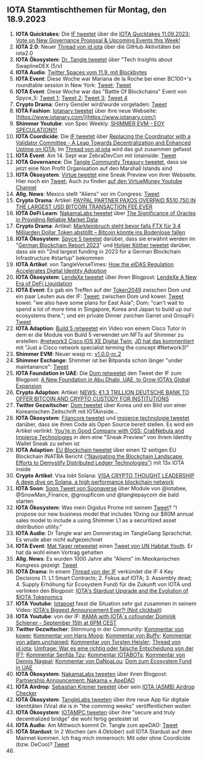 ## IOTA Stammtischthemen für Montag, den 18.9.2023

1. **IOTA Quicktakes**: Die [IF tweetet](https://x.com/iota/status/1701158891189367034?s=20) über die [IOTA Quicktakes 11.09.2023: Vote on New Governance Proposal & Upcoming Events this Week!](https://www.youtube.com/watch?v=U5L8dSUYsiw)
2. **IOTA 2.0**: Neuer [Thread von id.iota](https://x.com/id_iota/status/1701320532204126369?s=20) über die GitHub Aktivitäten bei iota2.0
3. **IOTA Ökosystem**: [Dr. Tangle tweetet](https://x.com/dr_tangle/status/1701315487617966165?s=20) über "Tech Insights about SwaplineDEX (5/x)
4. **IOTA Audio**: [Twitter Spaces vom 11.9. mit Blockbytes](https://x.com/blockbytescom/status/1701240183700533254?s=20)
5. **IOTA Event**: Diese Woche war Mariana de la Roche bei einer BC100+'s roundtable session in New York: [Tweet](https://x.com/iota/status/1698682328434749557?s=20); [Tweet](https://x.com/Marianadlrw/status/1701562780183130610?s=20)
6. **IOTA Event**: Diese Woche war das "Battle Of Blockchains" Event von Spyce_5: [Tweet 1](https://x.com/HolgerKoether/status/1701995474176073804?s=20); [Tweet 2](https://x.com/HolgerKoether/status/1701996530335375774?s=20); [Tweet 3](https://x.com/Marianadlrw/status/1702029363762377115?s=20); [Tweet 4](https://x.com/iotashop/status/1702008810339029056?s=20)
7. **Crypto Drama**: Gerry Gensler wird/wurde vorgeladen: [Tweet](https://x.com/AlexCobb_/status/1701272524498075969?s=20)
8. **IOTA Fashion**: [Iotanary tweetet](https://x.com/iotanary/status/1701539946543112565?s=20) über ihre neue Webseite: [https://www.iotanary.com/](https://www.iotanary.com/)
9. **Shimmer Youtube**: von Spec Weekly: [SHIMMER EVM - EOY SPECULATION!!!](https://www.youtube.com/watch?v=p3gCQBmXsRA)
10. **IOTA Coordicide**: Die [IF tweetet](https://x.com/iota/status/1701583098431918114?s=20) über [Replacing the Coordinator with a Validator Committee - A Leap Towards Decentralization and Enhanced Uptime on IOTA](https://blog.iota.org/replacing-coordinator-with-validator-committee/); Im [Thread von id.iota](https://x.com/id_iota/status/1702064510809649428?s=20) wird das gut zusammen gefasst
11. **IOTA Event**: Am 14. Sept war ZebraDevCon mit Iotainside: [Tweet](https://x.com/iota/status/1701158909640134805?s=20)
12. **IOTA Governance**: Die [Tangle Community Treasury tweetet](https://x.com/TangleTreasury/status/1701635117134012910?s=20), dass sie jetzt eine Non Profit Organisation auf den Marshall Islands sind
13. **IOTA Ökosystem**: [Virtue tweetet](https://x.com/Virtue_Money/status/1701629891932832249?s=20) eine Sneak Preview von ihrer Webseite. Hier noch ein [Tweet](https://x.com/Virtue_Money/status/1701930881357656403?s=20); Auch zu finden [auf den VirtueMoney Youtube Channel](https://www.youtube.com/@VirtueMoney)
14. **Allg. News**: Mexico stellt "Aliens" vor im Congress: [Tweet](https://x.com/TheInsiderPaper/status/1701905093459603563?s=20)
15. **Crypto Drama**: Artikel: [PAYPAL PARTNER PAXOS OVERPAID $510,750 IN THE LARGEST USD BITCOIN TRANSACTION FEE EVER](https://bitcoinmagazine.com/markets/paypal-reportedly-overpaid-510750-in-the-largest-usd-bitcoin-transaction-fee-ever-)
16. **IOTA DeFi Learn**: [NakamaLabs tweetet](https://x.com/Nakama_Labs/status/1701943424268513593?s=20) über [The Significance of Oracles in Providing Reliable Market Data](https://medium.com/@NakamaLabs/the-significance-of-oracles-in-providing-reliable-market-data-bd27e65658b4)
17. **Crypto Drama**: Artikel: [Markteinbruch steht bevor falls FTX für 3,4 Milliarden Dollar Token abstößt – Bitcoin könnte ins Bodenlose fallen](https://www.crypto-news-flash.com/de/crypto-catastrophe-looms-ftx-fire-sale-sends-bitcoin-plunging-below-25k/?feed_id=24508&_unique_id=65017701b8ff4)
18. **IOTA Ökosystem**: [Spyce 5 tweetet](https://x.com/SPYCE_5/status/1701928815620956386?s=20) darüber, dass sie erwähnt werden im "[German Blockchain Report 2023](https://docsend.com/view/3hxfqrzw25anatcw?_hsmi=76146043)" und [Holger Köther tweetet](https://x.com/HolgerKoether/status/1701935560388940100?s=20) darüber, dass sie ein "2nd largest funding in 2023 for a German Blockchain Infrastructure #startup" bekommen
19. **IOTA Artikel**: von TangleVerseTimes: [How the eIDAS Regulation Accelerates Digital Identity Adoption](https://www.times.tangleverse.io/how-the-eidas-regulation-accelerates-digital-identity-adoption/)
20. **IOTA Ökosystem**: [LendeXe tweetet](https://x.com/LendeXeFinance/status/1701899280741532127?s=20) über ihren Blogpost: [LendeXe A New Era of DeFi Liquidation](https://medium.com/@LendeXeFinance/lendexe-a-new-era-of-defi-liquidation-8336e27a6e8e)
21. **IOTA Event**: Es gab ein Treffen auf der [Token2049](https://twitter.com/token2049) zwischen Dom und ein paar Leuten aus der IF: [Tweet](https://twitter.com/token2049); zwischen Dom und kowei: [Tweet](https://x.com/kowei1995/status/1702351439480389807?s=20) kowei: "we also have some plans for East Asia"; Dom: "can't wait to spend a lot of more time in Singapore, Korea and Japan to build up our ecosystems there."; und ein private Dinner zwichen Garret und GroupFi: [Tweet](https://x.com/GarrettBullish/status/1702341065951609229?s=20)
22. **IOTA Adaption**: [Build 5 retweetet](https://x.com/build5tech/status/1702420578358165685?s=20) ein Video von einem Cisco Tutor in dem er die Module von Build 5 verwendet um NFTs auf Shimmer zu erstellen: [#network3 Cisco IOS XE Digital Twin](https://www.youtube.com/watch?v=mdEXBGhgk9c); [JD hat das kommentiert](https://x.com/Deep_Sea_Iotan/status/1702488012242780246?s=20) mit "Just a  Cisco network specialist terming the concept #Network3!"
23. **Shimmer EVM**: Neuer wasp rc: [v1.0.0-rc.2](https://github.com/iotaledger/wasp/releases/tag/v1.0.0-rc.2)
24. **Shimmer Exchange**: Shimmer ist bei Bitpanda schon länger "under maintanance": [Tweet](https://x.com/cbe78/status/1702404885482774879?s=20)
25. **IOTA Foundation in UAE**: Die [Dom retweetet](https://x.com/DomSchiener/status/1702318631319982463?s=20) den Tweet der IF zum Blogpost: [A New Foundation in Abu Dhabi, UAE, to Grow IOTA’s Global Expansion](https://blog.iota.org/new-foundation-uae/)
26. **Crypto Adaption**: Artikel: [NEWS: €1.3 TRILLION DEUTSCHE BANK TO OFFER BITCOIN AND CRYPTO CUSTODY FOR INSTITUTIONS](https://bitcoinmagazine.com/business/1-3-trillion-deutsche-bank-to-offer-bitcoin-and-crypto-custody-for-institutions)
27. **Twitter Gezwitscher**: [Dom tweetet](https://x.com/DomSchiener/status/1702236733130051879?s=20) über Korea und ein Bild von einer Koreanischen Zeitschrift mit IOTAinside...
28. **IOTA Ökosystem**: [Filancore tweetet](https://x.com/FilancoreGmbH/status/1702291601551167593?s=20) und [impierce technologie tweetet](https://x.com/ImpierceTech/status/1702319448919888193?s=20) darüber, dass sie ihren Code als Open Source bereit stellen. Es wird ein Artikel verlinkt: [You’re in Good Company with OSS: CrabNebula and Impierce Technologies](https://crabnebula.dev/blog/crabnebula-impierce) in dem eine "Sneak Preview" von ihrem Identity Wallet Sneak zu sehen ist
29. **IOTA Adaption**: [EU Blockchain tweetet](https://x.com/EUBlockchain/status/1702270691611979855?s=20) über einen 12 seitigen EU Blockchain INATBA Bericht ([“Navigating the Blockchain Landscape, Efforts to Demystify Distributed Ledger Technologies”](https://www.eublockchainforum.eu/sites/default/files/research-paper/Popular_Misconceptions%20in%20the%20Blockchain%20Industry.pdf)) mit 13x IOTA inside
30. **Crypto Artikel**: Visa lobt Solana: [VISA CRYPTO THOUGHT LEADERSHIP A deep dive on Solana, a high performance blockchain network](https://usa.visa.com/solutions/crypto/deep-dive-on-solana.html)
31. **IOTA Soon**: [Soon Tweet von Soonaverse](https://x.com/soon_labs/status/1702213136299024767?s=20) über Module von  @iotabee, @SnowMan_Finance, @groupficom und @tanglepaycom die bald starten
32. **IOTA Ökosystem**: Was mein Digidus Prome mit seinem [Tweet](https://x.com/DigidusPrime/status/1702188844802834919?s=20)? "I propose our new business model that includes 10xing our $80M annual sales model to include a using Shimmer L1 as a securitized asset distribution utility."
33. **IOTA Audio**: Dr Tangle war am Donnerstag im TangleGang Sprachchat. Es wrude aber nicht aufgezeichnet
34. **IOTA Event**: [Mat Yager retweetet](https://x.com/Mat_Yarger/status/1702065562069631166?s=20) einen [Tweet von UN Habitat Youth](https://x.com/unhabitatyouth/status/1702046996628918558?s=20). Er hat da wohl einen Vortrag gehalten
35. **Allg. News**: Es wurden 1000 Jahre alte "Aliens" im Mexikanischen Kongress gezeigt: [Tweet](https://x.com/ClintEhrlich/status/1702018060411093160?s=20)
36. **IOTA Drama**: In einem [Thread von der IF](https://x.com/iota/status/1702669521666929147?s=20) verkündet die IF 4 Key Decisions (1. L1 Smart Contracts; 2. Fokus auf IOTA; 3. Assembly dead; 4. Supply Erhöhung für Ecosystem Fund) für die Zukunft von IOTA und verlinken den Blogpost: [IOTA's Stardust Upgrade and the Evolution of $IOTA Tokenomics](https://blog.iota.org/stardust-upgrade-iota-tokenomics/)
37. **IOTA Youtube**: [Iotapoet](https://twitter.com/IotaPoet) fasst die Situation sehr gut zusammen in seinem Video: [IOTA's Biggest Announcement Ever?! (Not clickbait)](https://www.youtube.com/watch?v=I68wlnGmzFA)
38. **IOTA Youtube**: von der IF: [#AMA with IOTA´s cofounder Dominik Schiener - September 15th at 6PM CEST](https://www.youtube.com/watch?v=O0D7vHpGyyQ)
39. **Twitter Gezwitscher**: Stimmung in der Community: [Kommentar von kowei](https://x.com/kowei1995/status/1702859814232375554?s=20); [Kommentar von Hans Moog](https://x.com/Vrom14286662/status/1702750463060246740?s=20); [Kommentar von Buffy](https://x.com/fudsfuddy/status/1702796244781818033?s=20); [Kommentar von adam.unchained](https://x.com/adam_unchained/status/1702773322113835245?s=20); [Kommentar von Torsten Heisler](https://x.com/theissler/status/1703059198030803012?s=20); [Thread von id.iota](https://x.com/id_iota/status/1703071017609146399?s=20); [Umfrage: War es eine richtig oder falsche Entscheidung von der IF?](https://x.com/Vrom14286662/status/1703122596810678650?s=20); [Kommentar Senfda Tzu](https://x.com/SenfdaTzu/status/1702943100530815384?s=20); [Kommentar IOTABOTs](https://x.com/iotabots/status/1703068245207515417?s=20); [Kommentar von Dennis Nagpal](https://x.com/dennisnagpal1/status/1702746380496675095?s=20); [Kommentar von DaNoaLou](https://x.com/DaNoaLou1/status/1703105322460577827?s=20); [Dom zum Ecosystem Fund in UAE](https://x.com/Vrom14286662/status/1703110939023675805?s=20)
40. **IOTA Ökosystem**: [NakamaLabs tweeten](https://x.com/Nakama_Labs/status/1691796983063699461?s=20) über ihren Blogpost: [Partnership Announcement: Nakama × ApeDAO](https://medium.com/@NakamaLabs/partnership-announcement-nakama-apedao-e1e8068e39dd)
41. **IOTA Airdrop**: [Sebastian Kremer tweetet](https://x.com/SebaKremer/status/1703085787699466674?s=20) über sein [IOTA (ASMB) Airdrop Checker](https://iota-help.github.io/)
42. **IOTA Ökosystem**: [TangleLabs tweeten](https://x.com/Tangle_Labs/status/1703132982683353328?s=20) über ihre neue App für digitale Identitäten (Vira) die is in "the comming weeks" veröffentlichen wollen
43. **IOTA Ökosystem**: [IOTAMPC tweeten](https://x.com/iotampc/status/1702573642968936652?s=20) über ihre "secure and truly decentralized bridge" die wohl fertig gestestet ist
44. **IOTA Audio**: Am Mittwoch kommt Dr. Tangle zum apeDAO: [Tweet](https://x.com/iotapes/status/1702984750879650184?s=20)
45. **IOTA Stardust**: In 2 Wochen (am 4.Oktober) soll IOTA Stardust auf dem Mainnet kommen. Ich frag mich immernoch: Mit oder ohne Coordicide (bzw. DeCoo)? [Tweet](https://x.com/Vrom14286662/status/1702746396409909692?s=20)
46. 
